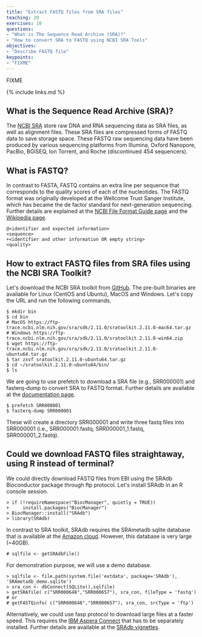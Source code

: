 ```yaml
---
title: "Extract FASTQ files from SRA files"
teaching: 20
exercises: 10
questions:
- "What is The Sequence Read Archive (SRA)?"
- "How to convert SRA to FASTQ using NCBI SRA Tools"
objectives:
- "Describe FASTQ file"
keypoints:
- "FIXME"
---
```

FIXME

{% include links.md %}

## What is the Sequence Read Archive (SRA)?
The [NCBI SRA](https://www.ncbi.nlm.nih.gov/sra) store raw DNA and RNA sequencing data as SRA files, as well as alignment files. These SRA files are compressed forms of FASTQ data to save storage space. These FASTQ raw sequencing data have been produced by various sequencing platforms from Illumina, Oxford Nanopore, PacBio, BGISEQ, Ion Torrent, and Roche (discontinued 454 sequencers).

## What is FASTQ?
In contrast to FASTA, FASTQ contains an extra line per sequence that corresponds to the quality scores of each of the nucleotides. The FASTQ format was originally developed at the Wellcome Trust Sanger Institute, which has became the de factor standard for next-generation sequencing. Further details are explained at the [NCBI File Format Guide page](https://www.ncbi.nlm.nih.gov/sra/docs/submitformats/) and the [Wikipedia page](https://en.wikipedia.org/wiki/FASTQ_format).
~~~
@<identifier and expected information>
<sequence>
+<identifier and other information OR empty string>
<quality>
~~~

## How to extract FASTQ files from SRA files using the NCBI SRA Toolkit?
Let's download the NCBI SRA toolkit from [GitHub](https://github.com/ncbi/sra-tools/wiki/01.-Downloading-SRA-Toolkit). The pre-built binaries are available for Linux (CentOS and Ubuntu), MacOS and Windows. Let's copy the URL and run the following commands.

~~~
$ mkdir bin
$ cd bin
# MacOS https://ftp-trace.ncbi.nlm.nih.gov/sra/sdk/2.11.0/sratoolkit.2.11.0-mac64.tar.gz
# Windows https://ftp-trace.ncbi.nlm.nih.gov/sra/sdk/2.11.0/sratoolkit.2.11.0-win64.zip
$ wget https://ftp-trace.ncbi.nlm.nih.gov/sra/sdk/2.11.0/sratoolkit.2.11.0-ubuntu64.tar.gz
$ tar zxvf sratoolkit.2.11.0-ubuntu64.tar.gz
$ cd ~/sratoolkit.2.11.0-ubuntu64/bin/
$ ls
~~~

We are going to use prefetch to download a SRA file (e.g., SRR000001) and fasterq-dump to convert SRA to FASTQ format. Further details are available at the [documentation page](https://github.com/ncbi/sra-tools/wiki/08.-prefetch-and-fasterq-dump).

~~~
$ prefetch SRR000001
$ fasterq-dump SRR000001
~~~

These will create a directory SRR000001 and write three fastq files into SRR000001 (i.e., SRR000001.fastq, SRR000001_1.fastq, SRR000001_2.fastq).


## Could we download FASTQ files straightaway, using R instead of terminal?
We could directly download FASTQ files from EBI using the SRAdb Bioconductor package through ftp protocol. Let's install SRAdb in an R console session.
~~~
> if (!requireNamespace("BiocManager", quietly = TRUE))
+     install.packages("BiocManager")
> BiocManager::install("SRAdb")
> library(SRAdb)
~~~
In contrast to SRA toolkit, SRAdb requires the SRAmetadb sqlite database that is available at the [Amazon cloud](https://s3.amazonaws.com/starbuck1/sradb/SRAmetadb.sqlite.gz). However, this database is very large (~40GB).
~~~
# sqlfile <- getSRAdbFile()
~~~
For demonstration purpose, we will use a demo database.
~~~
> sqlfile <- file.path(system.file('extdata', package='SRAdb'), 'SRAmetadb_demo.sqlite')
> sra_con <- dbConnect(SQLite(),sqlfile)
> getSRAfile( c("SRR000648","SRR000657"), sra_con, fileType = 'fastq')
# or
# getFASTQinfo( c("SRR000648","SRR000657"), sra_con, srcType = 'ftp')
~~~
Alternatively, we could use fasp protocol to download large files at a faster speed. This requires the [IBM Aspera Connect](https://www.ibm.com/aspera/connect/) that has to be separately installed. Further details are available at the [SRAdb vignettes](https://bioconductor.org/packages/release/bioc/vignettes/SRAdb/inst/doc/SRAdb.pdf).
